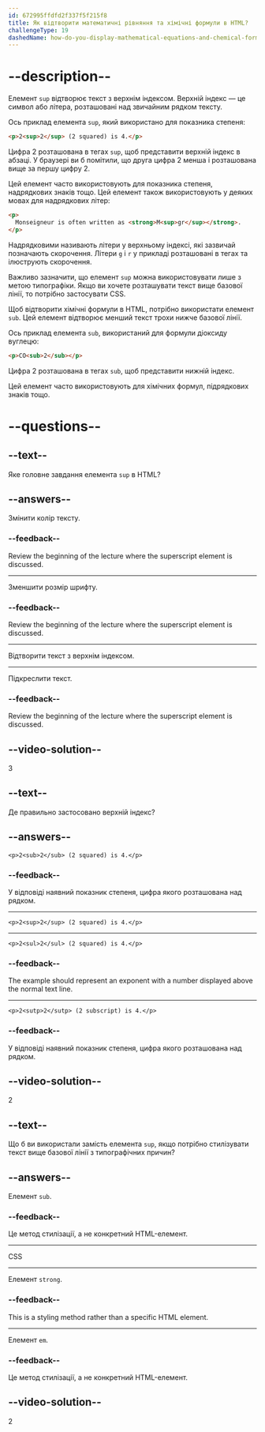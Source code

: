 ```yaml
---
id: 672995ffdfd2f337f5f215f8
title: Як відтворити математичні рівняння та хімічні формули в HTML?
challengeType: 19
dashedName: how-do-you-display-mathematical-equations-and-chemical-formulas-in-html
---
```


# --description--

Елемент `sup` відтворює текст з верхнім індексом. Верхній індекс — це символ або літера, розташовані над звичайним рядком тексту.

Ось приклад елемента `sup`, який використано для показника степеня:

```html
<p>2<sup>2</sup> (2 squared) is 4.</p>
```

Цифра 2 розташована в тегах `sup`, щоб представити верхній індекс в абзаці. У браузері ви б помітили, що друга цифра 2 менша і розташована вище за першу цифру 2.

Цей елемент часто використовують для показника степеня, надрядкових знаків тощо. Цей елемент також використовують у деяких мовах для надрядкових літер:

```html
<p>
  Monseigneur is often written as <strong>M<sup>gr</sup></strong>.
</p>
```

Надрядковими називають літери у верхньому індексі, які зазвичай позначають скорочення. Літери `g` і `r` у прикладі розташовані в тегах та ілюструють скорочення.

Важливо зазначити, що елемент `sup` можна використовувати лише з метою типографіки. Якщо ви хочете розташувати текст вище базової лінії, то потрібно застосувати CSS.

Щоб відтворити хімічні формули в HTML, потрібно використати елемент `sub`. Цей елемент відтворює менший текст трохи нижче базової лінії.

Ось приклад елемента `sub`, використаний для формули діоксиду вуглецю:

```html
<p>CO<sub>2</sub></p>
```

Цифра 2 розташована в тегах `sub`, щоб представити нижній індекс.

Цей елемент часто використовують для хімічних формул, підрядкових знаків тощо.

# --questions--

## --text--

Яке головне завдання елемента `sup` в HTML?

## --answers--

Змінити колір тексту.

### --feedback--

Review the beginning of the lecture where the superscript element is discussed.

---

Зменшити розмір шрифту.

### --feedback--

Review the beginning of the lecture where the superscript element is discussed.

---

Відтворити текст з верхнім індексом.

---

Підкреслити текст.

### --feedback--

Review the beginning of the lecture where the superscript element is discussed.

## --video-solution--

3

## --text--

Де правильно застосовано верхній індекс?

## --answers--

`<p>2<sub>2</sub> (2 squared) is 4.</p>`

### --feedback--

У відповіді наявний показник степеня, цифра якого розташована над рядком.

---

`<p>2<sup>2</sup> (2 squared) is 4.</p>`

---

`<p>2<sul>2</sul> (2 squared) is 4.</p>`

### --feedback--

The example should represent an exponent with a number displayed above the normal text line.

---

`<p>2<sutp>2</sutp> (2 subscript) is 4.</p>`

### --feedback--

У відповіді наявний показник степеня, цифра якого розташована над рядком.

## --video-solution--

2

## --text--

Що б ви використали замість елемента `sup`, якщо потрібно стилізувати текст вище базової лінії з типографічних причин?

## --answers--

Елемент `sub`.

### --feedback--

Це метод стилізації, а не конкретний HTML-елемент.

---

CSS

---

Елемент `strong`.

### --feedback--

This is a styling method rather than a specific HTML element.

---

Елемент `em`.

### --feedback--

Це метод стилізації, а не конкретний HTML-елемент.

## --video-solution--

2

